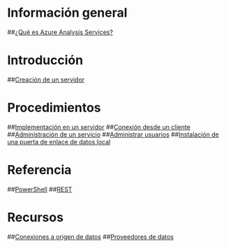 # Información general
##[¿Qué es Azure Analysis Services?](analysis-services-overview.md)
# Introducción
##[Creación de un servidor](analysis-services-create-server.md)

# Procedimientos 
##[Implementación en un servidor](analysis-services-deploy.md)
##[Conexión desde un cliente](analysis-services-connect.md)
##[Administración de un servicio](analysis-services-manage.md)
##[Administrar usuarios](analysis-services-manage-users.md)
##[Instalación de una puerta de enlace de datos local](analysis-services-gateway.md)

# Referencia
##[PowerShell](analysis-services-powershell.md)
##[REST](/rest/api/analysisservices)

# Recursos
##[Conexiones a origen de datos](analysis-services-datasource.md)
##[Proveedores de datos](analysis-services-data-providers.md) 


<!--HONumber=Feb17_HO2-->


